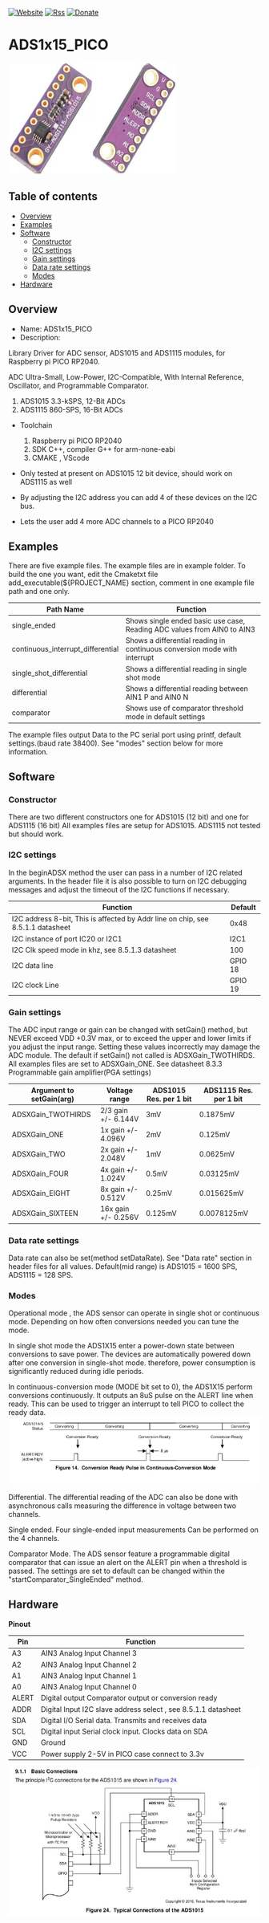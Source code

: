 [![Website](https://img.shields.io/badge/Website-Link-blue.svg)](https://gavinlyonsrepo.github.io/)  [![Rss](https://img.shields.io/badge/Subscribe-RSS-yellow.svg)](https://gavinlyonsrepo.github.io//feed.xml)  [![Donate](https://img.shields.io/badge/Donate-PayPal-green.svg)](https://www.paypal.com/paypalme/whitelight976)

# ADS1x15_PICO

![image](https://github.com/gavinlyonsrepo/ADS1x15_PICO/blob/main/extra/doc/images/ads.jpg)

## Table of contents

  * [Overview](#overview)
  * [Examples](#examples)
  * [Software](#software)
    * [Constructor](#constructor)
    * [I2C settings](#i2c-settings)
    * [Gain settings](#gain-settings)
    * [Data rate settings](#data-rate-settings)
    * [Modes](#modes)
  * [Hardware](#hardware)

## Overview

* Name: ADS1x15_PICO
* Description:

Library Driver for  ADC sensor,  ADS1015 and ADS1115 modules,
for Raspberry pi PICO RP2040. 

ADC Ultra-Small, Low-Power, I2C-Compatible, With Internal Reference, Oscillator, and Programmable Comparator.
1. ADS1015  3.3-kSPS, 12-Bit ADCs
2. ADS1115  860-SPS,  16-Bit ADCs 

* Toolchain
	1. Raspberry pi PICO RP2040
	2. SDK C++, compiler G++ for arm-none-eabi
	3. CMAKE , VScode

* Only tested at present on ADS1015 12 bit device, should work on ADS1115 as well
* By adjusting the I2C address you can add 4 of these devices on the I2C bus.
* Lets the user add 4 more ADC channels to a PICO RP2040

## Examples


There are five example files.
The example files are in example folder. To build the one you want, edit the Cmaketxt file add_executable(${PROJECT_NAME} section, comment in one example file path and one only. 

| Path Name | Function |
| --- | --- |
| single_ended  | Shows single ended basic use case, Reading ADC values from AIN0 to AIN3 |
| continuous_interrupt_differential | Shows a differential reading in continuous conversion mode with interrupt |
| single_shot_differential | Shows a differential reading in single shot mode |
| differential | Shows a differential reading between AIN1 P and AIN0 N |
| comparator | Shows  use of comparator threshold mode in default settings |

The example files output Data to the PC serial port using printf,  default settings.(baud rate 38400). See "modes" section below for more information.

## Software


### Constructor

There are two different constructors one for ADS1015 (12 bit) and one for ADS1115 (16 bit)
All examples files are setup for ADS1015. ADS1115 not tested but should work.

### I2C settings

In the beginADSX method the user can pass in a number of I2C related arguments.
In the header file it is also possible to turn on I2C debugging messages and
adjust the timeout of the I2C functions if necessary.

| Function | Default |
| --- |  --- | 
| I2C address 8-bit,  This is affected by Addr line on chip, see 8.5.1.1 datasheet | 0x48 |
| I2C instance of port IC20 or I2C1 | I2C1 |
| I2C Clk speed mode in khz, see 8.5.1.3 datasheet | 100 |
| I2C data line | GPIO 18 |
| I2C clock Line | GPIO 19 |

### Gain settings

The ADC input range or gain can be changed  with setGain()
method, but NEVER exceed VDD +0.3V max, or to
exceed the upper and lower limits if you adjust the input range.
Setting these values incorrectly may damage the ADC module.
The default if setGain() not called is ADSXGain_TWOTHIRDS. 
All examples files are set to ADSXGain_ONE. See datasheet 8.3.3
Programmable gain amplifier(PGA settings) 

| Argument to setGain(arg) | Voltage range | ADS1015 Res.  per 1 bit  |  ADS1115  Res. per  1 bit |
| --- | --- | --- | --- |
| ADSXGain_TWOTHIRDS | 2/3 gain +/- 6.144V | 3mV | 0.1875mV |
| ADSXGain_ONE | 1x gain +/- 4.096V | 2mV | 0.125mV |
| ADSXGain_TWO | 2x gain +/- 2.048V| 1mV | 0.0625mV |
| ADSXGain_FOUR | 4x gain +/- 1.024V | 0.5mV | 0.03125mV |
| ADSXGain_EIGHT | 8x gain +/- 0.512V | 0.25mV | 0.015625mV |
| ADSXGain_SIXTEEN | 16x gain +/- 0.256V  | 0.125mV | 0.0078125mV |

### Data rate settings
Data rate can also be set(method setDataRate). See "Data rate" section in header files for all values. Default(mid range) is ADS1015 = 1600 SPS,  ADS1115 = 128 SPS.

### Modes

Operational mode , the ADS sensor can operate in single shot or continuous mode.
Depending on how often conversions needed you can tune the mode.

In single shot mode the ADS1X15 enter a power-down state between conversions to save power.
The devices are automatically powered down after one conversion
in single-shot mode. therefore, power consumption is
significantly reduced during idle periods.

In continuous-conversion mode (MODE bit set to 0), the ADS1X15 perform conversions continuously. It outputs an 8uS pulse on the ALERT line when ready. This can be used to trigger an interrupt to tell PICO to collect the ready data.
![image](https://github.com/gavinlyonsrepo/ADS1x15_PICO/blob/main/extra/doc/images/3.jpg)

Differential. The differential reading of the ADC can also be done with asynchronous calls measuring the difference in voltage between two channels.

Single ended. Four single-ended input measurements Can be performed on the 4 channels.

Comparator Mode. The ADS sensor feature a programmable digital comparator that can issue an alert on the ALERT pin when a threshold is passed. The settings are set to default can be changed within the "startComparator_SingleEnded" method.

## Hardware

**Pinout**

| Pin | Function | 
| --- | --- |
| A3 | AIN3  Analog Input Channel 3| 
| A2 | AIN3  Analog Input Channel 2| 
| A1 | AIN3  Analog Input Channel 1| 
| A0 | AIN3  Analog Input Channel 0| 
| ALERT | Digital output Comparator output or conversion ready  | 
| ADDR | Digital Input I2C slave address select , see 8.5.1.1 datasheet|
| SDA |Digital I/O Serial data. Transmits and receives data |
| SCL | Digital input Serial clock input. Clocks data on SDA |
| GND | Ground |
| VCC  | Power supply 2-5V in PICO case connect to 3.3v|

![image 3](https://github.com/gavinlyonsrepo/ADS1x15_PICO/blob/main/extra/doc/images/hw.jpg)
